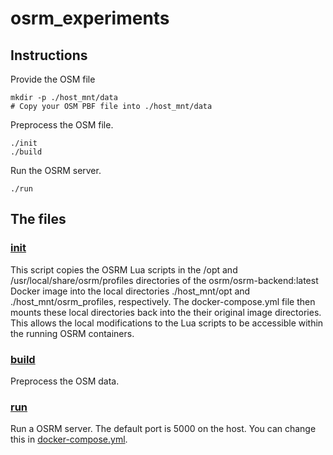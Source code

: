 # osrm_experiments

## Instructions


Provide the OSM file

```
mkdir -p ./host_mnt/data
# Copy your OSM PBF file into ./host_mnt/data
```

Preprocess the OSM file.

```
./init
./build
```

Run the OSRM server.

```
./run
```

## The files

### [init](init)

This script copies the OSRM Lua scripts in the /opt and /usr/local/share/osrm/profiles directories
  of the osrm/osrm-backend:latest Docker image into the local directories ./host_mnt/opt and ./host_mnt/osrm_profiles, respectively.
The docker-compose.yml file then mounts these local directories back into the their original image directories.
This allows the local modifications to the Lua scripts to be accessible within the running OSRM containers.

### [build](build)

Preprocess the OSM data.

### [run](run)

Run a OSRM server. The default port is 5000 on the host. You can change this in [docker-compose.yml](docker-compose.yml).
